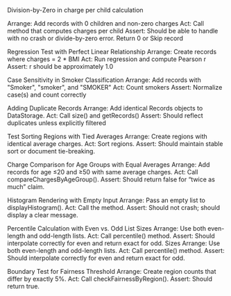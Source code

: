 Division-by-Zero in charge per child calculation

Arrange:
Add records with 0 children and non-zero charges
Act:
Call method that computes charges per child
Assert:
Should be able to handle with no crash or divide-by-zero error.  Return 0 or Skip record


Regression Test with Perfect Linear Relationship
Arrange:
Create records where charges = 2 * BMI
Act:
Run regression and compute Pearson r
Assert:
r should be approximately 1.0

Case Sensitivity in Smoker Classification
Arrange:
Add records with "Smoker", "smoker", and "SMOKER"
Act:
Count smokers
Assert:
Normalize case(s) and count correctly

Adding Duplicate Records
Arrange:
Add identical Records objects to DataStorage.
Act:
Call size() and getRecords()
Assert:
Should reflect duplicates unless explicitly filtered

Test Sorting Regions with Tied Averages
Arrange:
Create regions with identical average charges.
Act: 
Sort regions.
Assert: 
Should maintain stable sort or document tie-breaking.

Charge Comparison for Age Groups with Equal Averages
Arrange: 
Add records for age ≤20 and ≥50 with same average charges.
Act: 
Call compareChargesByAgeGroup().
Assert: 
Should return false for “twice as much” claim.

Histogram Rendering with Empty Input
Arrange: 
Pass an empty list to displayHistogram().
Act: 
Call the method.
Assert: 
Should not crash; should display a clear message.


Percentile Calculation with Even vs. Odd List Sizes
Arrange: Use both even-length and odd-length lists.
Act: Call percentile() method.
Assert: Should interpolate correctly for even and return exact for odd.
Sizes
Arrange: 
Use both even-length and odd-length lists.
Act: 
Call percentile() method.
Assert: 
Should interpolate correctly for even and return exact for odd.


Boundary Test for Fairness Threshold
Arrange: 
Create region counts that differ by exactly 5%.
Act: 
Call checkFairnessByRegion().
Assert: 
Should return true.

